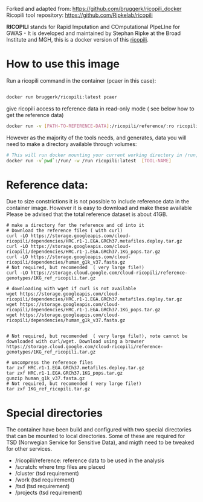 Forked and adapted from: https://github.com/bruggerk/ricopili_docker
Ricopili tool repository: https://github.com/Ripkelab/ricopili


**RICOPILI** stands for Rapid Imputation and COmputational PIpeLIne for GWAS - It is developed and maintained by Stephan Ripke at the Broad Institute and MGH, this is a docker version of this [ricopili](https://sites.google.com/a/broadinstitute.org/ricopili/). 


How to use this image
=====================

Run a ricopili command in the container (pcaer in this case):
```bash

docker run bruggerk/ricopili:latest pcaer
```

give ricopili access to  reference data in read-only mode ( see below how to get the reference data)

```bash
docker run -v [PATH-TO-REFERENCE-DATA]:/ricopili/reference/:ro ricopili [TOOL-NAME]
```


However as the majority of the tools needs, and generates, data you will need to make a directory available through volumes:


```bash
# This will run docker mounting your current working directory in /run, and execute the program in /run
docker run -v`pwd`:/run/ -w /run ricopili:latest  [TOOL-NAME]

```





Reference data:
===============

Due to size constrictions it is not possible to include reference data in the container image. However it is easy to download and make these available
Please be advised that the total reference dataset is about 41GB.

```
# make a directory for the reference and cd into it
# Download the reference files ( with curl)
curl -LO https://storage.googleapis.com/cloud-ricopili/dependencies/HRC.r1-1.EGA.GRCh37.metafiles.deploy.tar.gz 
curl -LO https://storage.googleapis.com/cloud-ricopili/dependencies/HRC.r1-1.EGA.GRCh37.1KG_pops.tar.gz
curl -LO https://storage.googleapis.com/cloud-ricopili/dependencies/human_g1k_v37.fasta.gz
# Not required, but recomended  ( very large file!)
curl -LO https://storage.cloud.google.com/cloud-ricopili/reference-genotypes/1KG_ref_ricopili.tar.gz

# downloading with wget if curl is not available 
wget https://storage.googleapis.com/cloud-ricopili/dependencies/HRC.r1-1.EGA.GRCh37.metafiles.deploy.tar.gz 
wget https://storage.googleapis.com/cloud-ricopili/dependencies/HRC.r1-1.EGA.GRCh37.1KG_pops.tar.gz
wget https://storage.googleapis.com/cloud-ricopili/dependencies/human_g1k_v37.fasta.gz


# Not required, but recomended  ( very large file!), note cannot be downloaded with curl/wget. Download using a browser
https://storage.cloud.google.com/cloud-ricopili/reference-genotypes/1KG_ref_ricopili.tar.gz

# uncompress the reference files
tar zxf HRC.r1-1.EGA.GRCh37.metafiles.deploy.tar.gz 
tar zxf HRC.r1-1.EGA.GRCh37.1KG_pops.tar.gz
gunzip human_g1k_v37.fasta.gz
# Not required, but recomended ( very large file!)
tar zxf 1KG_ref_ricopili.tar.gz

```


Special directories
===================

The container have been build and configured with two special directories that can be mounted to local directories. Some of these are required for TSD (Norwegian Service for Sensitive Data), and migth need to be tweaked for other services.

* /ricopili/reference: reference data to be used in the analysis
* /scratch: where tmp files are placed
* /cluster (tsd requirement)
* /work (tsd requirement) 
* /tsd (tsd requirement) 
* /projects (tsd requirement)
